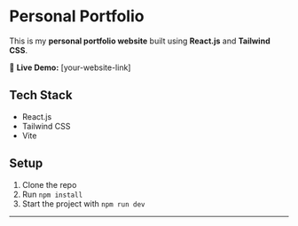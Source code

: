 # Personal Portfolio

This is my **personal portfolio website** built using **React.js** and **Tailwind CSS**.

🔗 **Live Demo:** [your-website-link]

## Tech Stack
- React.js
- Tailwind CSS
- Vite

## Setup
1. Clone the repo  
2. Run `npm install`  
3. Start the project with `npm run dev`

---
